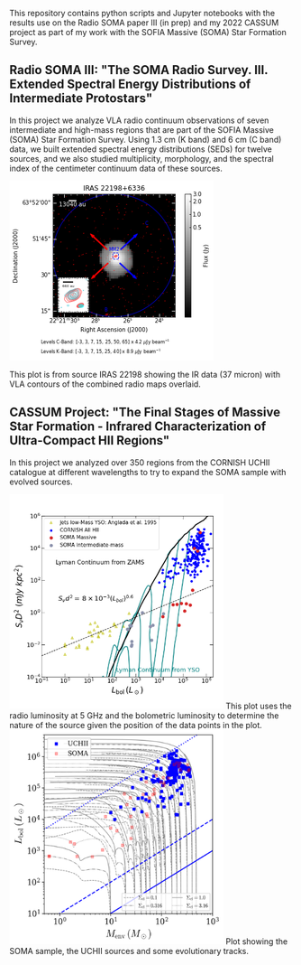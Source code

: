 This repository contains python scripts and Jupyter notebooks with the results use on the Radio SOMA paper III (in prep) and my 2022 CASSUM project as part of my work with the SOFIA Massive (SOMA) Star Formation Survey.

## Radio SOMA III: "The SOMA Radio Survey. III. Extended Spectral Energy Distributions of Intermediate Protostars"

In this project we analyze VLA radio continuum observations of seven intermediate and high-mass regions that are part of the SOFIA Massive (SOMA) Star Formation Survey. Using 1.3 cm (K band) and 6 cm (C band) data, we built extended spectral energy distributions (SEDs) for twelve sources, and we also studied multiplicity, morphology, and the spectral index of the centimeter continuum data of these sources.

![Contour plot for source IRAS 22198](Figures/IRAS_22198_VLA_contours.png)

This plot is from source IRAS 22198 showing the IR data (37 micron) with VLA contours of the combined radio maps overlaid.

## CASSUM Project: "The Final Stages of Massive Star Formation - Infrared Characterization of Ultra-Compact HII Regions"

In this project we analyzed over 350 regions from the CORNISH UCHII catalogue at different wavelengths to try to expand the SOMA sample with evolved sources.

<img src="Figures/Anglada_Plot.png" width="380" height="380">
This plot uses the radio luminosity at 5 GHz and the bolometric luminosity to determine the nature of the source given the position of the data points in the plot.

<img src="Figures/Lbol_Menv_Tracks.png" width="380" height="380">
Plot showing the SOMA sample, the UCHII sources and some evolutionary tracks.
